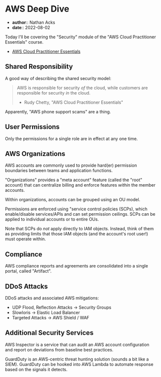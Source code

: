 # AWS Deep Dive

* **author**:: Nathan Acks
* **date**:: 2022-08-02

Today I'll be covering the "Security" module of the "AWS Cloud Practitioner Essentials" course.

* [AWS Cloud Practitioner Essentials](https://www.aws.training/learningobject/curriculum?id=27076)

## Shared Responsibility

A good way of describing the shared security model:

> AWS is responsible for security *of* the cloud, while customers are responsible for security *in* the cloud.
> 
> - Rudy Chetty, "AWS Cloud Practitioner Essentials"

Apparently, "AWS phone support scams" are a thing.

## User Permissions

Only the permissions for a single role are in effect at any one time.

## AWS Organizations

AWS accounts are commonly used to provide hard(er) permission boundaries between teams and application functions.

"Organizations" provides a "meta account" feature (called the "root" account) that can centralize billing and enforce features *within* the member accounts.

Within organizations, accounts can be grouped using an OU model.

Permissions are enforced using "service control policies (SCPs), which enable/disable services/APIs and can set permission ceilings. SCPs can be applied to individual accounts or to entire OUs.

Note that SCPs do *not* apply directly to IAM objects. Instead, think of them as providing limits that those IAM objects (and the account's root user!) must operate within.

## Compliance

AWS compliance reports and agreements are consolidated into a single portal, called "Artifact".

## DDoS Attacks

DDoS attacks and associated AWS mitigations:

* UDP Flood, Reflection Attacks → Security Groups
* Slowloris → Elastic Load Balancer
* Targeted Attacks → AWS Shield / WAF

## Additional Security Services

AWS Inspector is a service that can audit an AWS account configuration and report on deviations from baseline best practices.

GuardDuty is an AWS-centric threat hunting solution (sounds a bit like a SIEM). GuardDuty can be hooked into AWS Lambda to automate response based on the signals it detects.
